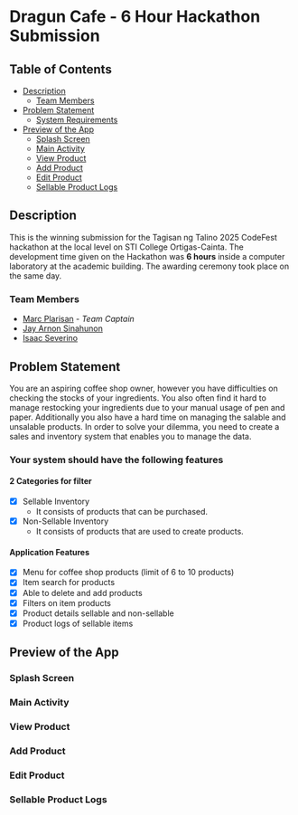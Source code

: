 # Dragun Cafe - 6 Hour Hackathon Submission

## Table of Contents

- [Description](#description)
  - [Team Members](#team-members)  
- [Problem Statement](#problem-statement)
  - [System Requirements](#your-system-should-have-the-following-features)
- [Preview of the App](#preview-of-the-app)
  - [Splash Screen](#splash-screen)
  - [Main Activity](#main-activity)
  - [View Product](#view-product)
  - [Add Product](#add-product)
  - [Edit Product](#edit-product)
  - [Sellable Product Logs](#sellable-product-logs)     

## Description

This is the winning submission for the Tagisan ng Talino 2025 CodeFest hackathon at the local level on STI College Ortigas-Cainta. The development time given on the Hackathon was **6 hours** inside a computer laboratory at the academic building. The awarding ceremony took place on the same day.

### Team Members

- [Marc Plarisan](https://github.com/DragunWF) - _Team Captain_
- [Jay Arnon Sinahunon](https://github.com/JasDevPH)
- [Isaac Severino](https://github.com/Aysaaak)

## Problem Statement

You are an aspiring coffee shop owner, however you have difficulties on checking the stocks of your ingredients. You also often find it hard to manage restocking your ingredients due to your manual usage of pen and paper. Additionally you also have a hard time on managing the salable and unsalable products. In order to solve your dilemma, you need to create a sales and inventory system that enables you to manage the data.

### Your system should have the following features

#### 2 Categories for filter

- [x] Sellable Inventory
  - It consists of products that can be purchased.
- [x] Non-Sellable Inventory
  - It consists of products that are used to create products.

#### Application Features

- [x] Menu for coffee shop products (limit of 6 to 10 products)
- [x] Item search for products
- [x] Able to delete and add products
- [x] Filters on item products
- [x] Product details sellable and non-sellable
- [x] Product logs of sellable items

## Preview of the App

### Splash Screen

### Main Activity

### View Product

### Add Product

### Edit Product

### Sellable Product Logs

